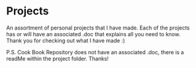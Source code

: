 # Projects
An assortment of personal projects that I have made.
Each of the projects has or will have an associated .doc that explains all you need to know.
Thank you for checking out what I have made :)

P.S.
Cook Book Repository does not have an associated .doc, there is a readMe within the project
folder. Thanks!
